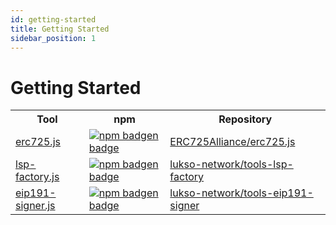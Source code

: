 ```yaml
---
id: getting-started
title: Getting Started
sidebar_position: 1
---
```


# Getting Started

<table>
  <tr>
    <th>Tool</th>
    <th>npm</th>
    <th>Repository</th>
  </tr>
  <tr>
    <td><a href="./erc725js/getting-started">erc725.js</a></td>
    <td style={{textAlign: 'center'}}><a href="https://www.npmjs.com/package/@erc725/erc725.js" target="_blank" rel="noopener noreferrer"><img style={{verticalAlign: 'middle'}} alt="npm badgen badge" src="https://img.shields.io/npm/v/@erc725/erc725.js.svg?style=flat&label=%40erc725%2Ferc725.js"/></a></td>
    <td><a href="https://github.com/ERC725Alliance/erc725.js">ERC725Alliance/erc725.js</a></td>
  </tr>
  <tr>
    <td><a href="./lsp-factoryjs/getting-started">lsp-factory.js</a></td>
    <td style={{textAlign: 'center'}}><a href="https://www.npmjs.com/package/@lukso/lsp-factory.js" target="_blank" rel="noopener noreferrer"><img style={{verticalAlign: 'middle'}} alt="npm badgen badge" src="https://img.shields.io/npm/v/@lukso/lsp-factory.js.svg?style=flat&label=%40lukso%2Flsp-factory.js"/></a></td>
    <td><a href="https://github.com/lukso-network/tools-lsp-factory">lukso-network/tools-lsp-factory</a></td>
  </tr>
  <tr>
    <td><a href="./eip191-signerjs/getting-started">eip191-signer.js</a></td>
    <td style={{textAlign: 'center'}}><a href="https://www.npmjs.com/package/@lukso/eip191-signer.js" target="_blank" rel="noopener noreferrer"><img style={{verticalAlign: 'middle'}} alt="npm badgen badge" src="https://img.shields.io/npm/v/@lukso/eip191-signer.js.svg?style=flat&label=%40lukso%2Feip191-signer.js"/></a></td>
    <td><a href="https://github.com/lukso-network/tools-eip191-signer">lukso-network/tools-eip191-signer</a></td>
  </tr>
</table>
